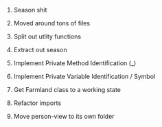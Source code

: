 1. Season shit
2. Moved around tons of files
3. Split out utlity functions
2. Extract out season

4. Implement Private Method Identification (_)
5. Implement Private Variable Identification / Symbol
6. Get Farmland class to a working state
7. Refactor imports
8. Move person-view to its own folder
